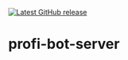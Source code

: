 [![Latest GitHub release](https://img.shields.io/github/v/release/hmlendea/profi-bot-server)](https://github.com/hmlendea/profi-bot-server/releases/latest)

# profi-bot-server